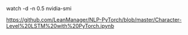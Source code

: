 watch -d -n 0.5 nvidia-smi


https://github.com/LeanManager/NLP-PyTorch/blob/master/Character-Level%20LSTM%20with%20PyTorch.ipynb
